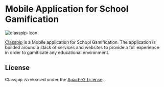 # Mobile Application for School Gamification

![classpip-icon](https://github.com/classpip/classpip/raw/master/resources/icontext-land.png)

[Classpip](https://www.classpip.com) is a Mobile application for School Gamification. The application is builded around a stack of services and websites to provide a full experience in order to gamificate any educational environment.

## License

Classpip is released under the [Apache2 License](https://github.com/classpip/classpip-mobile/blob/master/LICENSE).
